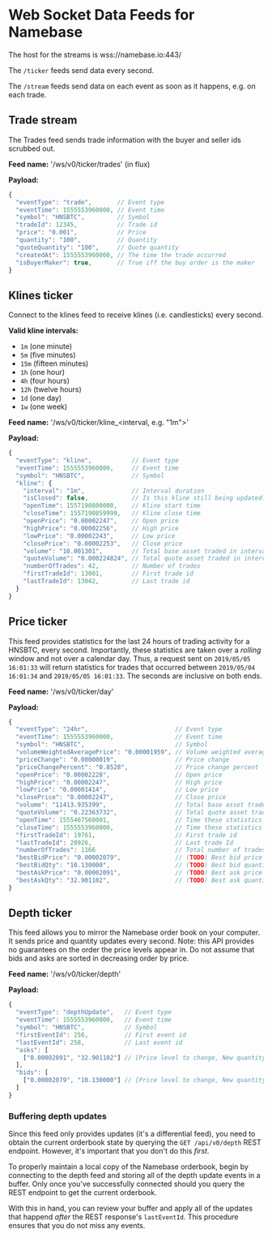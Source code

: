 # Web Socket Data Feeds for Namebase

The host for the streams is wss://namebase.io:443/

The `/ticker` feeds send data every second. 

The `/stream` feeds send data on each event as soon as it happens, e.g. on each trade.

## Trade stream
The Trades feed sends trade information with the buyer and seller ids scrubbed out.

**Feed name:** '/ws/v0/ticker/trades' (in flux)

**Payload:**
```javascript
{
  "eventType": "trade",       // Event type
  "eventTime": 1555553960000, // Event time
  "symbol": "HNSBTC",         // Symbol
  "tradeId": 12345,           // Trade id
  "price": "0.001",           // Price
  "quantity": "100",          // Quantity
  "quoteQuantity": "100",     // Quote quantity
  "createdAt": 1555553960000, // The time the trade occurred
  "isBuyerMaker": true,       // True iff the buy order is the maker
}
```

## Klines ticker
Connect to the klines feed to receive klines (i.e. candlesticks) every second.

**Valid kline intervals:**

* `1m` (one minute)
* `5m` (five minutes)
* `15m` (fifteen minutes)
* `1h` (one hour)
* `4h` (four hours)
* `12h` (twelve hours)
* `1d` (one day)
* `1w` (one week)

**Feed name:** '/ws/v0/ticker/kline_<interval, e.g. "1m">'

**Payload:**
```javascript
{
  "eventType": "kline",           // Event type
  "eventTime": 1555553960000,     // Event time
  "symbol": "HNSBTC",             // Symbol
  "kline": {
    "interval": "1m",             // Interval duration
    "isClosed": false,            // Is this kline still being updated?
    "openTime": 1557190800000,    // Kline start time
    "closeTime": 1557190859999,   // Kline close time
    "openPrice": "0.00002247",    // Open price
    "highPrice": "0.00002256",    // High price
    "lowPrice": "0.00002243",     // Low price
    "closePrice": "0.00002253",   // Close price
    "volume": "10.001301",        // Total base asset traded in interval
    "quoteVolume": "0.000224824", // Total quote asset traded in interval
    "numberOfTrades": 42,         // Number of trades
    "firstTradeId": 13001,        // First trade id	
    "lastTradeId": 13042,         // Last trade id
  }
}
```

## Price ticker
This feed provides statistics for the last 24 hours of trading activity for a HNSBTC, every second. Importantly, these statistics are taken over a _rolling_ window and not over a calendar day. Thus, a request sent on `2019/05/05 16:01:33` will return statistics for trades that occurred between `2019/05/04 16:01:34` and `2019/05/05 16:01:33`. The seconds are inclusive on both ends.

**Feed name:**  '/ws/v0/ticker/day'

**Payload:**
```javascript
{
  "eventType": "24hr",                        // Event type
  "eventTime": 1555553960000,                 // Event time
  "symbol": "HNSBTC",                         // Symbol
  "volumeWeightedAveragePrice": "0.00001959", // Volume weighted average price
  "priceChange": "0.00000019",                // Price change
  "priceChangePercent": "0.8528",             // Price change percent
  "openPrice": "0.00002228",                  // Open price
  "highPrice": "0.00002247",                  // High price
  "lowPrice": "0.00001414",                   // Low price
  "closePrice": "0.00002247",                 // Close price
  "volume": "11413.935399",                   // Total base asset traded in interval
  "quoteVolume": "0.22363732",                // Total quote asset traded in interval
  "openTime": 1555467560001,                  // Time these statistics began (inclusive)
  "closeTime": 1555553960000,                 // Time these statistics end (inclusive)
  "firstTradeId": 19761,                      // First trade id
  "lastTradeId": 20926,                       // Last trade Id
  "numberOfTrades": 1166                      // Total number of trades
  "bestBidPrice": "0.00002079",               // (TODO) Best bid price
  "bestBidQty": "10.130000",                  // (TODO) Best bid quantity
  "bestAskPrice": "0.00002091",               // (TODO) Best ask price
  "bestAskQty": "32.901102",                  // (TODO) Best ask quantity
}
```

## Depth ticker
This feed allows you to mirror the Namebase order book on your computer. It sends price and quantity updates every second. Note: this API provides no guarantees on the order the price levels appear in. Do not assume that bids and asks are sorted in decreasing order by price.

**Feed name:** '/ws/v0/ticker/depth'

**Payload:**
```javascript
{
  "eventType": "depthUpdate",   // Event type
  "eventTime": 1555553960000,   // Event time
  "symbol": "HNSBTC",           // Symbol
  "firstEventId": 256,          // First event id
  "lastEventId": 258,           // Last event id
  "asks": [
    ["0.00002091", "32.901102"] // [Price level to change, New quantity]
  ],
  "bids": [
    ["0.00002079", "10.130000"] // [Price level to change, New quantity]
  ]
}
```

### Buffering depth updates
Since this feed only provides updates (it's a differential feed), you need to obtain the current orderbook state by querying the `GET /api/v0/depth` REST endpoint. However, it's important that you don't do this _first_.

To properly maintain a local copy of the Namebase orderbook, begin by connecting to the depth feed and storing all of the depth update events in a buffer. Only once you've successfully connected should you query the REST endpoint to get the current orderbook.

With this in hand, you can review your buffer and apply all of the updates that happend _after_ the REST response's `lastEventId`. This procedure ensures that you do not miss any events.
